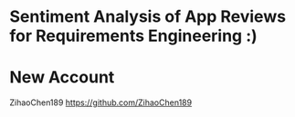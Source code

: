 # Sentiment Analysis of App Reviews for Requirements Engineering :)
# New Account
ZihaoChen189
https://github.com/ZihaoChen189
